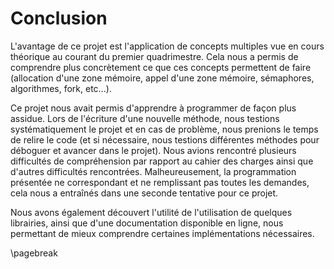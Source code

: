 Conclusion
=============

L'avantage de ce projet est l'application de concepts multiples vue en cours théorique au courant du premier quadrimestre.
Cela nous a permis de comprendre plus concrètement ce que ces concepts permettent de faire (allocation d'une zone mémoire, 
appel d'une zone mémoire, sémaphores, algorithmes, fork, etc...).

Ce projet nous avait permis d'apprendre à programmer de façon plus assidue.
Lors de l'écriture d'une nouvelle méthode, nous testions systématiquement le projet et en cas de problème, nous prenions 
le temps de relire le code (et si nécessaire, nous testions différentes méthodes pour déboguer et avancer dans le projet).
Nous avions rencontré plusieurs difficultés de compréhension par rapport au cahier des charges ainsi que d'autres difficultés 
rencontrées. Malheureusement, la programmation présentée ne correspondant et ne remplissant pas toutes les demandes, 
cela nous a entraînés dans une seconde tentative pour ce projet.

Nous avons également découvert l'utilité de l'utilisation de quelques librairies, ainsi 
que d'une documentation disponible en ligne, nous permettant de mieux comprendre certaines implémentations nécessaires.

\pagebreak
 

